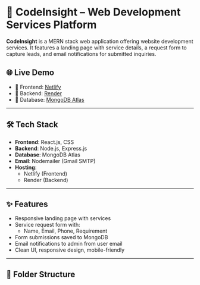 # 🚀 CodeInsight – Web Development Services Platform

**CodeInsight** is a MERN stack web application offering website development services. It features a landing page with service details, a request form to capture leads, and email notifications for submitted inquiries.

## 🌐 Live Demo

- 🔗 Frontend: [Netlify](https://astounding-biscotti-ae4c51.netlify.app//find)
- 🔗 Backend: [Render](https://codeinsight1-1.onrender.com/)
- 🔗 Database: [MongoDB Atlas](https://cloud.mongodb.com/v2/6863f34fad44530db3236aea#/metrics/replicaSet/6863f5442a9e5c5fb9ecdd0e/explorer/codeinsight/requests/)

---

## 🛠️ Tech Stack

- **Frontend**: React.js, CSS
- **Backend**: Node.js, Express.js
- **Database**: MongoDB Atlas
- **Email**: Nodemailer (Gmail SMTP)
- **Hosting**:
  - Netlify (Frontend)
  - Render (Backend)

---

## ✨ Features

- Responsive landing page with services
- Service request form with:
  - Name, Email, Phone, Requirement
- Form submissions saved to MongoDB
- Email notifications to admin from user email
- Clean UI, responsive design, mobile-friendly

---

## 📁 Folder Structure

